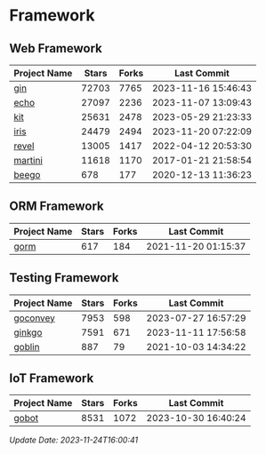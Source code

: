 # Framework

## Web Framework
| Project Name | Stars | Forks | Last Commit |
| ------------ | ----- | ----- | ----------- |
| [gin](https://github.com/gin-gonic/gin) | 72703 | 7765 | 2023-11-16 15:46:43 |
| [echo](https://github.com/labstack/echo) | 27097 | 2236 | 2023-11-07 13:09:43 |
| [kit](https://github.com/go-kit/kit) | 25631 | 2478 | 2023-05-29 21:23:33 |
| [iris](https://github.com/kataras/iris) | 24479 | 2494 | 2023-11-20 07:22:09 |
| [revel](https://github.com/revel/revel) | 13005 | 1417 | 2022-04-12 20:53:30 |
| [martini](https://github.com/go-martini/martini) | 11618 | 1170 | 2017-01-21 21:58:54 |
| [beego](https://github.com/astaxie/beego) | 678 | 177 | 2020-12-13 11:36:23 |

## ORM Framework
| Project Name | Stars | Forks | Last Commit |
| ------------ | ----- | ----- | ----------- |
| [gorm](https://github.com/jinzhu/gorm) | 617 | 184 | 2021-11-20 01:15:37 |

## Testing Framework
| Project Name | Stars | Forks | Last Commit |
| ------------ | ----- | ----- | ----------- |
| [goconvey](https://github.com/smartystreets/goconvey) | 7953 | 598 | 2023-07-27 16:57:29 |
| [ginkgo](https://github.com/onsi/ginkgo) | 7591 | 671 | 2023-11-11 17:56:58 |
| [goblin](https://github.com/franela/goblin) | 887 | 79 | 2021-10-03 14:34:22 |

## IoT Framework
| Project Name | Stars | Forks | Last Commit |
| ------------ | ----- | ----- | ----------- |
| [gobot](https://github.com/hybridgroup/gobot) | 8531 | 1072 | 2023-10-30 16:40:24 |

*Update Date: 2023-11-24T16:00:41*